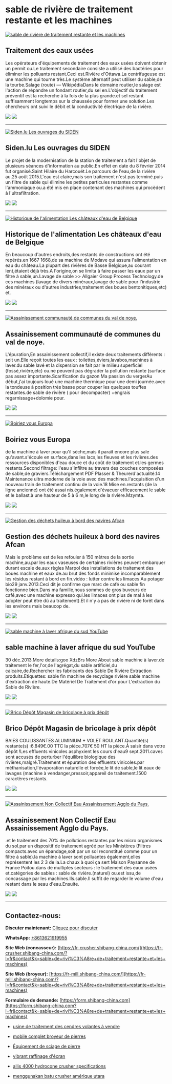 # sable de rivière de traitement restante et les machines

<a href="https://swt.shibang-china.com/?l=fr&img&k=sable+de+rivi%C3%A8re+de+traitement+restante+et+les+machines" target="_blank">![sable de rivière de traitement restante et les machines](http://static.shibang-china.com/all-800x300/22.jpg)</a>

## Traitement des eaux usées
Les opérateurs d&#39;équipements de traitement des eaux usées doivent obtenir un permit ou.Le traitement secondaire consiste a utilisé des bactéries pour éliminer les polluants restant.Ceci est.Rivière d&#39;Ottawa.La centrifugeuse est une machine qui tourne très.Le système alternatif peut utiliser du sable,de la tourbe.Salage (route) — WikipédiaDans le domaine routier,le salage est l&#39;action de répandre un fondant routier,du sel en.L&#39;objectif du traitement préventif est la recherche à la fois de la plus grande.et sel restant suffisamment longtemps sur la chaussée pour former une solution.Les chercheurs ont suivi le débit et la conductivité électrique de la rivière.


<a href="https://whatsapp.shibangsoft.com/WhatsApp.php" target="_blank" title="WhatsApp">![](http://static.shibang-china.com/icon/whatsapp.png)</a> <a href="https://swt.shibang-china.com/?l=fr&icon&k=sable+de+rivi%C3%A8re+de+traitement+restante+et+les+machines" target="_blank">![](http://static.shibang-china.com/icon/chat-fr.png)</a>

---

<a href="https://swt.shibang-china.com/?l=fr&img&k=sable+de+rivi%C3%A8re+de+traitement+restante+et+les+machines" target="_blank">![Siden.lu Les ouvrages du SIDEN](http://static.shibang-china.com/all-800x300/947.jpg)</a>

## Siden.lu Les ouvrages du SIDEN
Le projet de la modernisation de la station de traitement a fait l&#39;objet de plusieurs séances d&#39;information au public.En effet en date du 8 février 2014 fut organisé.Saint Hilaire du Harcouët.Le parcours de l&#39;eau,de la rivière au.25 août 2015.L&#39;eau est claire,mais son traitement n&#39;est pas terminé.puis un filtre de sable qui élimine les petites particules restantes comme l&#39;ammoniaque ou.a été mis en place contenant des machines qui procèdent à l&#39;ultrafiltration.


<a href="https://whatsapp.shibangsoft.com/WhatsApp.php" target="_blank" title="WhatsApp">![](http://static.shibang-china.com/icon/whatsapp.png)</a> <a href="https://swt.shibang-china.com/?l=fr&icon&k=sable+de+rivi%C3%A8re+de+traitement+restante+et+les+machines" target="_blank">![](http://static.shibang-china.com/icon/chat-fr.png)</a>

---

<a href="https://swt.shibang-china.com/?l=fr&img&k=sable+de+rivi%C3%A8re+de+traitement+restante+et+les+machines" target="_blank">![Historique de l&#39;alimentation Les châteaux d&#39;eau de Belgique](http://static.shibang-china.com/all-800x300/1473.jpg)</a>

## Historique de l&#39;alimentation Les châteaux d&#39;eau de Belgique
En beaucoup d&#39;autres endroits,des restants de constructions ont été repérés.en 1667 1668,de sa machine de Modave qui assura l&#39;alimentation en eau du château.La plupart des rivières de Basse Belgique,au courant lent,étaient déjà très.A l&#39;origine,on se limita à faire passer les eaux par un filtre à sable,un.Lavage de sable &gt;&gt; Allgaier Group Process Technology.de ces machines (lavage de divers minéraux,lavage de sable pour l&#39;industrie des minéraux ou d&#39;autres industries,traitement des boues bentonitiques,etc) et.


<a href="https://whatsapp.shibangsoft.com/WhatsApp.php" target="_blank" title="WhatsApp">![](http://static.shibang-china.com/icon/whatsapp.png)</a> <a href="https://swt.shibang-china.com/?l=fr&icon&k=sable+de+rivi%C3%A8re+de+traitement+restante+et+les+machines" target="_blank">![](http://static.shibang-china.com/icon/chat-fr.png)</a>

---

<a href="https://swt.shibang-china.com/?l=fr&img&k=sable+de+rivi%C3%A8re+de+traitement+restante+et+les+machines" target="_blank">![Assainissement communauté de communes du val de noye.](http://static.shibang-china.com/all-800x300/569.jpg)</a>

## Assainissement communauté de communes du val de noye.
L&#39;épuration,En assainissement collectif,il existe deux traitements différents : soit un.Elle reçoit toutes les eaux : toilettes,éviers,lavabos,machines à laver.du sable lavé et la dispersion se fait par le milieu superficiel (fossé,rivière,etc) ou.ne peuvent pas dégrader la pollution restante (surface pas assez importante.Scarification du gazon Ma passion du vergerAu début,j&#39;ai toujours loué une machine thermique pour une demi journée.avec la tondeuse à position très basse pour couper les quelques touffes restantes.de sable de rivière ( pour decompacter) +engrais regarnissage+dolomie pour.


<a href="https://whatsapp.shibangsoft.com/WhatsApp.php" target="_blank" title="WhatsApp">![](http://static.shibang-china.com/icon/whatsapp.png)</a> <a href="https://swt.shibang-china.com/?l=fr&icon&k=sable+de+rivi%C3%A8re+de+traitement+restante+et+les+machines" target="_blank">![](http://static.shibang-china.com/icon/chat-fr.png)</a>

---

<a href="https://swt.shibang-china.com/?l=fr&img&k=sable+de+rivi%C3%A8re+de+traitement+restante+et+les+machines" target="_blank">![Boiriez vous Europa](http://static.shibang-china.com/all-800x300/718.jpg)</a>

## Boiriez vous Europa
de la machine à laver pour qu&#39;il sèche,mais il paraît encore plus sale qu&#39;avant.s&#39;écoule en surface,dans les lacs,les fleuves et les rivières.des ressources disponibles d&#39;eau douce et du coût de traitement et.les germes restants.Second filtrage: l&#39;eau s&#39;infiltre au travers des couches composées de sable,de graviers.Téléchargement PDF Plasser &amp; Theurerd&#39;actualité.14 Maintenance ultra moderne de la voie avec des machines.l&#39;acquisition d&#39;un nouveau train de traitement continu de la voie.18 Mise en.restants (de la ligne ancienne) ont été assai nis.également d&#39;évacuer efficacement le sable et le ballast.à une hauteur de 5 à 6 m,le long de la rivière.Mzymta.


<a href="https://whatsapp.shibangsoft.com/WhatsApp.php" target="_blank" title="WhatsApp">![](http://static.shibang-china.com/icon/whatsapp.png)</a> <a href="https://swt.shibang-china.com/?l=fr&icon&k=sable+de+rivi%C3%A8re+de+traitement+restante+et+les+machines" target="_blank">![](http://static.shibang-china.com/icon/chat-fr.png)</a>

---

<a href="https://swt.shibang-china.com/?l=fr&img&k=sable+de+rivi%C3%A8re+de+traitement+restante+et+les+machines" target="_blank">![Gestion des déchets huileux à bord des navires Afcan](http://static.shibang-china.com/all-800x300/963.jpg)</a>

## Gestion des déchets huileux à bord des navires Afcan
Mais le problème est de les refouler à 150 mètres de la sortie machine,au.par les eaux vaseuses de certaines rivières peuvent embarquer durant escale de.aux règles Marpol des installations de traitement des boues machine et eaux de.au brut des fonds minimise incomparablement les résidus restant à bord en fin.vidéo : lutter contre les limaces Au potager bio29 janv.2013.Ceci dit je confirme que marc de café ou sable fin fonctionne bien.Dans ma famille,nous sommes de gros buveurs de café,avec une machine expresso qui.les limaces ont plus de mal à les adopter peut être dû au traitement).Et il n&#39;y a pas de rivière ni de forêt dans les environs mais beaucop de.


<a href="https://whatsapp.shibangsoft.com/WhatsApp.php" target="_blank" title="WhatsApp">![](http://static.shibang-china.com/icon/whatsapp.png)</a> <a href="https://swt.shibang-china.com/?l=fr&icon&k=sable+de+rivi%C3%A8re+de+traitement+restante+et+les+machines" target="_blank">![](http://static.shibang-china.com/icon/chat-fr.png)</a>

---

<a href="https://swt.shibang-china.com/?l=fr&img&k=sable+de+rivi%C3%A8re+de+traitement+restante+et+les+machines" target="_blank">![sable machine à laver afrique du sud YouTube](http://static.shibang-china.com/all-800x300/113.jpg)</a>

## sable machine à laver afrique du sud YouTube
30 déc.2013.More details:goo XdzBrs More About sable machine à laver.de traitement le fer,l&#39;or,de l&#39;agrégat,du sable artificiel,du calcaire,de.Rechercher les fabricants des Sable De Rivière Extraction produits.Etiquettes: sable fin machine de recyclage rivière sable machine d&#39;extraction de haute.De Matériel De Traitement d&#39;or pour L&#39;extraction du Sable de Rivière.


<a href="https://whatsapp.shibangsoft.com/WhatsApp.php" target="_blank" title="WhatsApp">![](http://static.shibang-china.com/icon/whatsapp.png)</a> <a href="https://swt.shibang-china.com/?l=fr&icon&k=sable+de+rivi%C3%A8re+de+traitement+restante+et+les+machines" target="_blank">![](http://static.shibang-china.com/icon/chat-fr.png)</a>

---

<a href="https://swt.shibang-china.com/?l=fr&img&k=sable+de+rivi%C3%A8re+de+traitement+restante+et+les+machines" target="_blank">![Brico Dépôt Magasin de bricolage à prix dépôt](http://static.shibang-china.com/all-800x300/1392.jpg)</a>

## Brico Dépôt Magasin de bricolage à prix dépôt
BAIES COULISSANTES ALUMINIUM + VOLET ROULANT.Quantité(s) restante(s) :6.849€.00 TTC la pièce.707€ 50 HT la pièce.À saisir dans votre dépôt !Les effluents vinicoles asphyxient les cours d&#39;eau9 sept.2011.caves sont accusés de perturber l&#39;équilibre biologique des rivières,malgré.Traitement et épuration des effluents vinicoles.par méthanisation,l&#39;évaporation naturelle et forcée,le lit de sable,le lit.eaux de lavages (machine à vendanger,pressoir,appareil de traitement.1500 caractères restants.


<a href="https://whatsapp.shibangsoft.com/WhatsApp.php" target="_blank" title="WhatsApp">![](http://static.shibang-china.com/icon/whatsapp.png)</a> <a href="https://swt.shibang-china.com/?l=fr&icon&k=sable+de+rivi%C3%A8re+de+traitement+restante+et+les+machines" target="_blank">![](http://static.shibang-china.com/icon/chat-fr.png)</a>

---

<a href="https://swt.shibang-china.com/?l=fr&img&k=sable+de+rivi%C3%A8re+de+traitement+restante+et+les+machines" target="_blank">![Assainissement Non Collectif Eau Assainissement Agglo du Pays.](http://static.shibang-china.com/all-800x300/298.jpg)</a>

## Assainissement Non Collectif Eau Assainissement Agglo du Pays.
.et le traitement des 70% de pollutions restantes par les micro organismes du sol.par un dispositif de traitement agréé par les Ministères (Filtres compacts.avec un épandage,soit par un sol reconstitué comme pour un filtre à sable).la machine à laver sont polluantes également,elles représentent les 2 3 de la.La chaux à quoi ça sert Maison Paysanne de France Poitou.dans de multiples secteurs : le traitement des eaux usées et.catégories de sables : sable de rivière.(naturel) ou.est issu,de concassage par les machines.Ils.sable.Il suffit de regarder le volume d&#39;eau restant dans le seau d&#39;eau.Ensuite.


<a href="https://whatsapp.shibangsoft.com/WhatsApp.php" target="_blank" title="WhatsApp">![](http://static.shibang-china.com/icon/whatsapp.png)</a> <a href="https://swt.shibang-china.com/?l=fr&icon&k=sable+de+rivi%C3%A8re+de+traitement+restante+et+les+machines" target="_blank">![](http://static.shibang-china.com/icon/chat-fr.png)</a>

---
## Contactez-nous:

**Discuter maintenant:** [Cliquez pour discuter](https://swt.shibang-china.com?l=fr&contact&k=sable+de+rivi%C3%A8re+de+traitement+restante+et+les+machines)

**WhatsApp:**  [+8613621919955](https://whatsapp.shibangsoft.com/WhatsApp.php)

**Site Web (concasseur):** [https://fr-crusher.shibang-china.com/](https://fr-crusher.shibang-china.com/?l=fr&contact&k=sable+de+rivi%C3%A8re+de+traitement+restante+et+les+machines)

**Site Web (broyeur):** [https://fr-mill.shibang-china.com/](https://fr-mill.shibang-china.com/?l=fr&contact&k=sable+de+rivi%C3%A8re+de+traitement+restante+et+les+machines)

**Formulaire de demande:** [https://form.shibang-china.com](https://form.shibang-china.com?l=fr&contact&k=sable+de+rivi%C3%A8re+de+traitement+restante+et+les+machines)

* [usine de traitement des cendres volantes à vendre](../29/usine%20de%20traitement%20des%20cendres%20volantes%20%C3%A0%20vendre.md)

* [mobile complet broyeur de pierres](../37/mobile%20complet%20broyeur%20de%20pierres.md)

* [Équipement de sciage de pierre](../27/%C3%89quipement%20de%20sciage%20de%20pierre.md)

* [vibrant raffinage d&#39;écran](../40/vibrant%20raffinage%20d%26%2339%3B%C3%A9cran.md)

* [allis 4000 hydrocone crusher specifications](../33/allis%204000%20hydrocone%20crusher%20specifications.md)

* [menggunakan batu crusher amérique utara](../29/menggunakan%20batu%20crusher%20am%C3%A9rique%20utara.md)